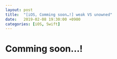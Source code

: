 ```yaml
---
layout: post
title:  "[iOS, Comming soon…!] weak VS unowned"
date:   2019-02-08 19:30:00 +0900
categories: [iOS, Swift]
---
```


# Comming soon...!